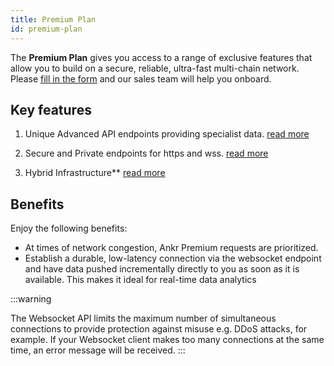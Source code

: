 ```yaml
---
title: Premium Plan 
id: premium-plan
---
```



The **Premium Plan** gives you access to a range of exclusive features that allow you to build on a secure, reliable, ultra-fast multi-chain network. Please [fill in the form](https://4f4a8balgjw.typeform.com/to/Q0pbns3g) and our sales team will help you onboard. 


## Key features

1. Unique Advanced API endpoints providing specialist data. [read more](../../products/v2/premium-security)  

2. Secure and Private endpoints for https and wss. [read more](../../products/v2/premium-endpoints)

3. Hybrid Infrastructure** [read more](../../products/v2/hybrid-infra)


## Benefits

Enjoy the following benefits:

* At times of network congestion, Ankr Premium requests are prioritized.
* Establish a durable, low-latency connection via the websocket endpoint and have data pushed incrementally directly to you as soon as it is available. This makes it ideal for real-time data analytics

:::warning

The Websocket API limits the maximum number of simultaneous connections to provide protection against misuse e.g. DDoS attacks, for example. If your Websocket client makes too many connections at the same time, an error message will be received.
:::



